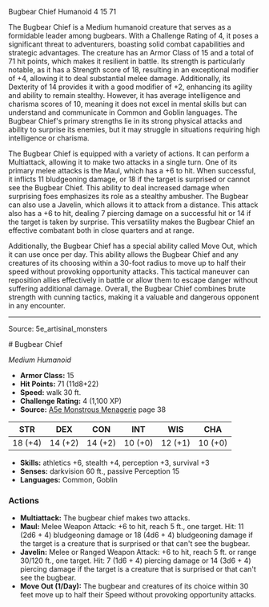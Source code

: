 <MonsterName/>Bugbear Chief</MonsterName>
<CreatureType/>Humanoid</CreatureType>
<CR/>4</CR>
<AC/>15</AC>
<HP/>71</HP>
<summary>The Bugbear Chief is a Medium humanoid creature that serves as a formidable leader among bugbears. With a Challenge Rating of 4, it poses a significant threat to adventurers, boasting solid combat capabilities and strategic advantages. The creature has an Armor Class of 15 and a total of 71 hit points, which makes it resilient in battle. Its strength is particularly notable, as it has a Strength score of 18, resulting in an exceptional modifier of +4, allowing it to deal substantial melee damage. Additionally, its Dexterity of 14 provides it with a good modifier of +2, enhancing its agility and ability to remain stealthy. However, it has average intelligence and charisma scores of 10, meaning it does not excel in mental skills but can understand and communicate in Common and Goblin languages. The Bugbear Chief's primary strengths lie in its strong physical attacks and ability to surprise its enemies, but it may struggle in situations requiring high intelligence or charisma.</summary>

<detail>

The Bugbear Chief is equipped with a variety of actions. It can perform a Multiattack, allowing it to make two attacks in a single turn. One of its primary melee attacks is the Maul, which has a +6 to hit. When successful, it inflicts 11 bludgeoning damage, or 18 if the target is surprised or cannot see the Bugbear Chief. This ability to deal increased damage when surprising foes emphasizes its role as a stealthy ambusher. The Bugbear can also use a Javelin, which allows it to attack from a distance. This attack also has a +6 to hit, dealing 7 piercing damage on a successful hit or 14 if the target is taken by surprise. This versatility makes the Bugbear Chief an effective combatant both in close quarters and at range.

Additionally, the Bugbear Chief has a special ability called Move Out, which it can use once per day. This ability allows the Bugbear Chief and any creatures of its choosing within a 30-foot radius to move up to half their speed without provoking opportunity attacks. This tactical maneuver can reposition allies effectively in battle or allow them to escape danger without suffering additional damage. Overall, the Bugbear Chief combines brute strength with cunning tactics, making it a valuable and dangerous opponent in any encounter.</detail>



---

Source: 5e_artisinal_monsters

<statblock>
# Bugbear Chief

*Medium* *Humanoid*

- **Armor Class:** 15
- **Hit Points:** 71 (11d8+22)
- **Speed:** walk 30 ft.
- **Challenge Rating:** 4 (1,100 XP)
- **Source:** [A5e Monstrous Menagerie](https://enpublishingrpg.com/products/level-up-monstrous-menagerie-a5e) page 38

| STR | DEX | CON | INT | WIS | CHA |
| --- | --- | --- | --- | --- | --- |
| 18 (+4) | 14 (+2) | 14 (+2) | 10 (+0) | 12 (+1) | 10 (+0) |

- **Skills:** athletics +6, stealth +4, perception +3, survival +3
- **Senses:** darkvision 60 ft., passive Perception 15
- **Languages:** Common, Goblin

### Actions

- **Multiattack:** The bugbear chief makes two attacks.
- **Maul:** Melee Weapon Attack: +6 to hit, reach 5 ft., one target. Hit: 11 (2d6 + 4) bludgeoning damage  or 18 (4d6 + 4) bludgeoning damage if the target is a creature that is surprised or that can't see the bugbear.
- **Javelin:** Melee or Ranged Weapon Attack: +6 to hit, reach 5 ft. or range 30/120 ft., one target. Hit: 7 (1d6 + 4) piercing damage  or 14 (3d6 + 4) piercing damage if the target is a creature that is surprised or that can't see the bugbear.
- **Move Out (1/Day):** The bugbear and creatures of its choice within 30 feet move up to half their Speed without provoking opportunity attacks.


</statblock>


